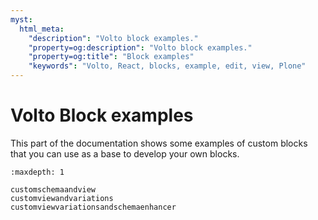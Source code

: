 ```yaml
---
myst:
  html_meta:
    "description": "Volto block examples."
    "property=og:description": "Volto block examples."
    "property=og:title": "Block examples"
    "keywords": "Volto, React, blocks, example, edit, view, Plone"
---
```


# Volto Block examples

This part of the documentation shows some examples of custom blocks that you can use as a base to develop your own blocks.

```{toctree}
:maxdepth: 1

customschemaandview
customviewandvariations
customviewvariationsandschemaenhancer
```
